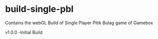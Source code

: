 # build-single-pbl
Contains the webGL Build of Single Player Pitik Bulag game of Gamebox

v1.0.0
-Initial Build
